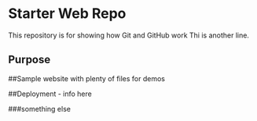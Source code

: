 # Starter Web Repo

This repository is for showing how Git and GitHub work
Thi is another line.
## Purpose

##Sample website with plenty of files for demos

##Deployment - info here

###something else
